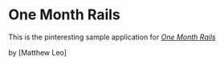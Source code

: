 # One Month Rails

This is the pinteresting sample application for
[*One Month Rails*](http://onemonthrails.com)

by [Matthew Leo]